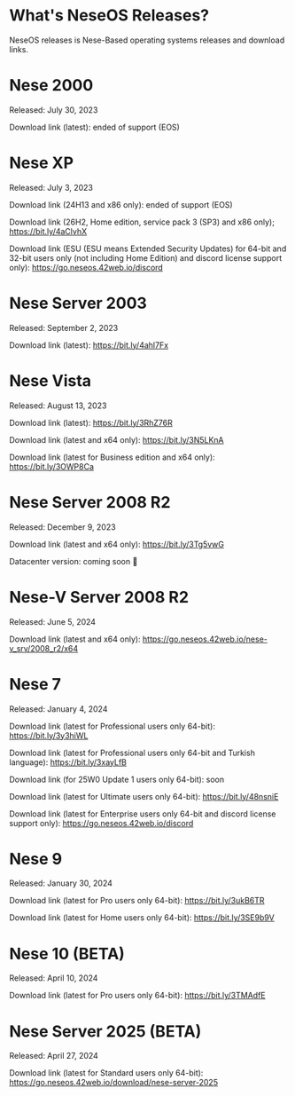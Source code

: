 # What's NeseOS Releases?
NeseOS releases is Nese-Based operating systems releases and download links.

# Nese 2000
Released: July 30, 2023

Download link (latest): ended of support (EOS)

# Nese XP
Released: July 3, 2023

Download link (24H13 and x86 only): ended of support (EOS)

Download link (26H2, Home edition, service pack 3 (SP3) and x86 only); https://bit.ly/4aClvhX

Download link (ESU (ESU means Extended Security Updates) for 64-bit and 32-bit users only (not including Home Edition) and discord license support only):
https://go.neseos.42web.io/discord

# Nese Server 2003
Released: September 2, 2023

Download link (latest):
https://bit.ly/4ahl7Fx

# Nese Vista
Released: August 13, 2023 

Download link (latest):
https://bit.ly/3RhZ76R

Download link (latest and x64 only):
https://bit.ly/3N5LKnA

Download link (latest for Business edition and x64 only):
https://bit.ly/3OWP8Ca

# Nese Server 2008 R2
Released: December 9, 2023

Download link (latest and x64 only):
https://bit.ly/3Tg5vwG

Datacenter version: coming soon 👀 

# Nese-V Server 2008 R2
Released: June 5, 2024

Download link (latest and x64 only):
https://go.neseos.42web.io/nese-v_srv/2008_r2/x64


# Nese 7
Released: January 4, 2024

Download link (latest for Professional users only 64-bit): https://bit.ly/3y3hiWL

Download link (latest for Professional users only 64-bit and Turkish language): 
https://bit.ly/3xayLfB

Download link (for 25W0 Update 1 users only 64-bit):
soon

Download link (latest for Ultimate users only 64-bit): https://bit.ly/48nsniE

Download link (latest for Enterprise users only 64-bit and discord license support only): https://go.neseos.42web.io/discord

# Nese 9
Released: January 30, 2024

Download link (latest for Pro users only 64-bit): https://bit.ly/3ukB6TR

Download link (latest for Home users only 64-bit): https://bit.ly/3SE9b9V

# Nese 10 (BETA)
Released: April 10, 2024

Download link (latest for Pro users only 64-bit): https://bit.ly/3TMAdfE

# Nese Server 2025 (BETA)
Released: April 27, 2024

Download link (latest for Standard users only 64-bit): https://go.neseos.42web.io/download/nese-server-2025


